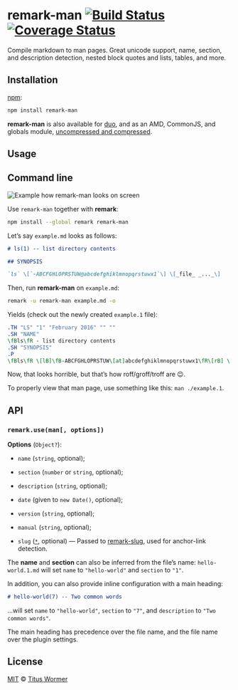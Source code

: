# remark-man [![Build Status][travis-badge]][travis] [![Coverage Status][codecov-badge]][codecov]

Compile markdown to man pages.  Great unicode support, name, section,
and description detection, nested block quotes and lists, tables, and
more.

## Installation

[npm][npm-install]:

```bash
npm install remark-man
```

**remark-man** is also available for [duo][duo-install], and as an
AMD, CommonJS, and globals module, [uncompressed and compressed][releases].

## Usage

## Command line

![Example how remark-man looks on screen][screenshot]

Use `remark-man` together with **remark**:

```bash
npm install --global remark remark-man
```

Let’s say `example.md` looks as follows:

```md
# ls(1) -- list directory contents

## SYNOPSIS

`ls` \[`-ABCFGHLOPRSTUW@abcdefghiklmnopqrstuwx1`\] \[_file_ _..._\]
```

Then, run **remark-man** on `example.md`:

```bash
remark -u remark-man example.md -o
```

Yields (check out the newly created `example.1` file):

```roff
.TH "LS" "1" "February 2016" "" ""
.SH "NAME"
\fBls\fR - list directory contents
.SH "SYNOPSIS"
.P
\fBls\fR \[lB]\fB-ABCFGHLOPRSTUW\[at]abcdefghiklmnopqrstuwx1\fR\[rB] \[lB]\fIfile\fR \fI...\fR\[rB]
```

Now, that looks horrible, but that’s how roff/groff/troff are :wink:.

To properly view that man page, use something like this: `man ./example.1`.

## API

### `remark.use(man[, options])`

**Options** (`Object?`):

*   `name` (`string`, optional);

*   `section` (`number` or `string`, optional);

*   `description` (`string`, optional);

*   `date` (given to `new Date()`, optional);

*   `version` (`string`, optional);

*   `manual` (`string`, optional);

*   `slug` ([`*`](https://github.com/wooorm/remark-slug#remarkuseslug-options),
    optional) — Passed to [remark-slug](https://github.com/wooorm/remark-slug),
    used for anchor-link detection.

The **name** and **section** can also be inferred from the file’s name:
`hello-world.1.md` will set `name` to `"hello-world"` and `section` to
`"1"`.

In addition, you can also provide inline configuration with a main heading:

```markdown
# hello-world(7) -- Two common words
```

...will set `name` to `"hello-world"`, `section` to `"7"`, and `description`
to `"Two common words"`.

The main heading has precedence over the file name, and the file name
over the plugin settings.

## License

[MIT][license] © [Titus Wormer][author]

<!-- Definitions -->

[travis-badge]: https://img.shields.io/travis/wooorm/remark-man.svg

[travis]: https://travis-ci.org/wooorm/remark-man

[codecov-badge]: https://img.shields.io/codecov/c/github/wooorm/remark-man.svg

[codecov]: https://codecov.io/github/wooorm/remark-man

[npm-install]: https://docs.npmjs.com/cli/install

[duo-install]: http://duojs.org/#getting-started

[releases]: https://github.com/wooorm/remark-man/releases

[license]: LICENSE

[author]: http://wooorm.com

[screenshot]: https://cdn.rawgit.com/wooorm/remark-man/master/screenshot.png

